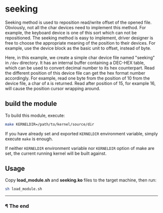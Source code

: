 # seeking

Seeking method is used to reposition read/write offset of the opened file.
Obviously, not all the char devices need to implement this method. For example,
the keyboard device is one of this sort which can not be repositioned. The
seeking method is easy to implement, driver designer is free to choose the
appropriate meaning of the position to their devices. For example, use the
device block as the basic unit to offset, instead of byte.

Here, in this example, we create a simple char device file named "seeking" in
`/dev` directory. It has an internal buffer containing a DEC-HEX table, which
can be used to convert decimal number to its hex counterpart. Read the
different position of this device file can get the hex format number
accordingly. For example, read one byte from the position of 10 from the device
file, a char of `A` is returned. Read after position of 15, for example 16,
will cause the position cursor wrapping around.

## build the module

To build this module, execute:

```bash
make KERNELDIR=/path/to/kernel/source/dir
```

If you have already set and exported `KERNELDIR` environment variable, simply
execute `make` is enough.

If neither `KERNELDIR` environment variable nor `KERNELDIR` option of make
are set, the current running kernel will be built against.

## Usage

Copy **load_module.sh** and **seeking.ko** files to the target machine,
then run:

```bash
sh load_module.sh
```


---

### ¶ The end
